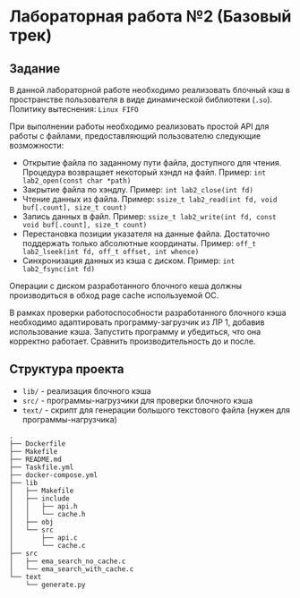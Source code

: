 # Лабораторная работа №2 (Базовый трек)

## Задание
В данной лабораторной работе необходимо реализовать блочный кэш в пространстве пользователя в виде динамической библиотеки (`.so`). 
Политику вытеснения: `Linux FIFO`

При выполнении работы необходимо реализовать простой API для работы с файлами, предоставляющий пользователю следующие возможности:
- Открытие файла по заданному пути файла, доступного для чтения. Процедура возвращает некоторый хэндл на файл. Пример: `int lab2_open(const char *path)`
- Закрытие файла по хэндлу. Пример: `int lab2_close(int fd)`
- Чтение данных из файла. Пример: `ssize_t lab2_read(int fd, void buf[.count], size_t count)`
- Запись данных в файл. Пример: `ssize_t lab2_write(int fd, const void buf[.count], size_t count)`
- Перестановка позиции указателя на данные файла. Достаточно поддержать только абсолютные координаты. Пример: `off_t lab2_lseek(int fd, off_t offset, int whence)`
- Синхронизация данных из кэша с диском. Пример: `int lab2_fsync(int fd)`

Операции с диском разработанного блочного кеша должны производиться в обход page cache используемой ОС.

В рамках проверки работоспособности разработанного блочного кэша необходимо адаптировать программу-загрузчик из ЛР 1, добавив использование кэша. Запустить программу и убедиться, что она корректно работает. Сравнить производительность до и после.

## Структура проекта
- `lib/` - реализация блочного кэша
- `src/` - программы-нагрузчики для проверки блочного кэша
- `text/` - скрипт для генерации большого текстового файла (нужен для программы-нагрузчика)

```
.
├── Dockerfile
├── Makefile
├── README.md
├── Taskfile.yml
├── docker-compose.yml
├── lib
│   ├── Makefile
│   ├── include
│   │   ├── api.h
│   │   └── cache.h
│   ├── obj
│   └── src
│       ├── api.c
│       └── cache.c
├── src
│   ├── ema_search_no_cache.c
│   └── ema_search_with_cache.c
└── text
    └── generate.py
```

